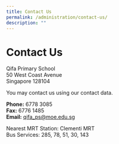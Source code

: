 ```yaml
---
title: Contact Us
permalink: /administration/contact-us/
description: ""
---
```

Contact Us
==========

  

Qifa Primary School&nbsp;<br>
50 West Coast Avenue&nbsp;<br>
Singapore 128104&nbsp;

  

  

You may contact us using our contact data.&nbsp;

  

**Phone:**&nbsp;6778 3085&nbsp;<br>
**Fax:**&nbsp;6776 1485&nbsp;<br>
**Email:**&nbsp;[qifa\_ps@moe.edu.sg](mailto:qifa_ps@moe.edu.sg)

  

Nearest MRT Station: Clementi MRT<br>
Bus Services: 285, 78, 51, 30, 143